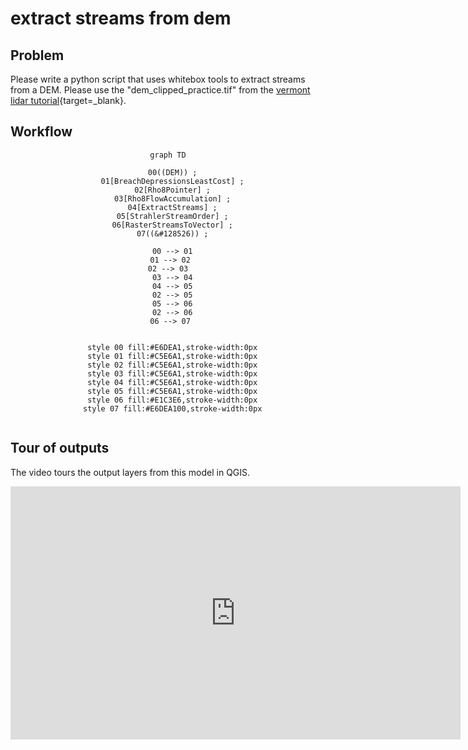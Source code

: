 # __extract streams from dem__  

## Problem  

Please write a python script that uses whitebox tools to extract streams from a DEM. Please use the "dem_clipped_practice.tif" from the [vermont lidar tutorial][vcgi-lidar-cog]{target=_blank}.  

## Workflow  

<center>

``` mermaid
graph TD

  00((DEM)) ;
  01[BreachDepressionsLeastCost] ;
  02[Rho8Pointer] ;
  03[Rho8FlowAccumulation] ;
  04[ExtractStreams] ;
  05[StrahlerStreamOrder] ;
  06[RasterStreamsToVector] ;
  07((&#128526)) ;

  00 --> 01
  01 --> 02 
  02 --> 03  
  03 --> 04
  04 --> 05
  02 --> 05
  05 --> 06
  02 --> 06
  06 --> 07 


  style 00 fill:#E6DEA1,stroke-width:0px
  style 01 fill:#C5E6A1,stroke-width:0px
  style 02 fill:#C5E6A1,stroke-width:0px
  style 03 fill:#C5E6A1,stroke-width:0px
  style 04 fill:#C5E6A1,stroke-width:0px
  style 05 fill:#C5E6A1,stroke-width:0px
  style 06 fill:#E1C3E6,stroke-width:0px
  style 07 fill:#E6DEA100,stroke-width:0px


```

</center>

## Tour of outputs  

The video tours the output layers from this model in QGIS.  

<iframe width="720" height="405" src="https://www.youtube.com/embed/8lHMGAJ8RLs?si=gX8cLT8rUHuRxieo" title="YouTube video player" frameborder="0" allow="accelerometer; autoplay; clipboard-write; encrypted-media; gyroscope; picture-in-picture; web-share" referrerpolicy="strict-origin-when-cross-origin" allowfullscreen></iframe>

[vcgi-lidar-cog]: ../q-methods/vermont-lidar.md  